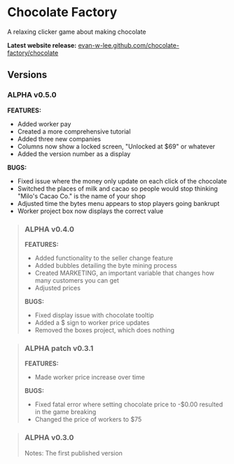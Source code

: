 # Chocolate Factory
A relaxing clicker game about making chocolate

**Latest website release:** 
<a href="https://evan-w-lee.github.io/chocolate-factory/chocolate">evan-w-lee.github.com/chocolate-factory/chocolate</a>

## Versions

### ALPHA v0.5.0
**FEATURES:**
* Added worker pay
* Created a more comprehensive tutorial
* Added three new companies
* Columns now show a locked screen, "Unlocked at $69" or whatever
* Added the version number as a display

**BUGS:**
* Fixed issue where the money only update on each click of the chocolate
* Switched the places of milk and cacao so people would stop thinking "Milo's Cacao Co." is the name of your shop
* Adjusted time the bytes menu appears to stop players going bankrupt
* Worker project box now displays the correct value

>### ALPHA v0.4.0
>**FEATURES:**
>* Added functionality to the seller change feature
>* Added bubbles detailing the byte mining process
>* Created MARKETING, an important variable that changes how many customers you can get
>* Adjusted prices
>
>
>**BUGS:**
>* Fixed display issue with chocolate tooltip
>* Added a $ sign to worker price updates
>* Removed the boxes project, which does nothing

>### ALPHA patch v0.3.1
>**FEATURES:**
>* Made worker price increase over time
>
>
>**BUGS:**
>* Fixed fatal error where setting chocolate price to -$0.00 resulted in the game breaking
>* Changed the price of workers to $75

>### ALPHA v0.3.0
>Notes: The first published version
